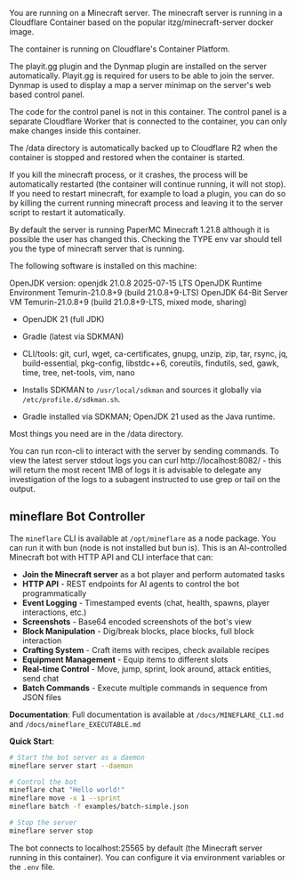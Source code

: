 You are running on a Minecraft server. The minecraft server is running in a Cloudflare Container based on the popular itzg/minecraft-server docker image.

The container is running on Cloudflare's Container Platform.

The playit.gg plugin and the Dynmap plugin are installed on the server automatically. Playit.gg is required for users to be able to join the server. Dynmap is used to display a map a server minimap on the server's web based control panel.

The code for the control panel is not in this container. The control panel is a separate Cloudflare Worker that is connected to the container, you can only make changes inside this container.

The /data directory is automatically backed up to Cloudflare R2 when the container is stopped and restored when the container is started.

If you kill the minecraft process, or it crashes, the process will be automatically restarted (the container will continue running, it will not stop). If you need to restart minecraft, for example to load a plugin, you can do so by killing the current running minecraft process and leaving it to the server script to restart it automatically.

By default the server is running PaperMC Minecraft 1.21.8 although it is possible the user has changed this. Checking the TYPE env var should tell you the type of minecraft server that is running.

The following software is installed on this machine:

OpenJDK version:
openjdk 21.0.8 2025-07-15 LTS
OpenJDK Runtime Environment Temurin-21.0.8+9 (build 21.0.8+9-LTS)
OpenJDK 64-Bit Server VM Temurin-21.0.8+9 (build 21.0.8+9-LTS, mixed mode, sharing)

- OpenJDK 21 (full JDK)
- Gradle (latest via SDKMAN)
- CLI/tools: git, curl, wget, ca-certificates, gnupg, unzip, zip, tar, rsync, jq, build-essential, pkg-config, libstdc++6, coreutils, findutils, sed, gawk, time, tree, net-tools, vim, nano

- Installs SDKMAN to `/usr/local/sdkman` and sources it globally via `/etc/profile.d/sdkman.sh`.
- Gradle installed via SDKMAN; OpenJDK 21 used as the Java runtime.

Most things you need are in the /data directory.

You can run rcon-cli to interact with the server by sending commands. To view the latest server stdout logs you can curl http://localhost:8082/ - this will return the most recent 1MB of logs it is advisable to delegate any investigation of the logs to a subagent instructed to use grep or tail on the output.

## mineflare Bot Controller

The `mineflare` CLI is available at `/opt/mineflare` as a node package. You can run it with bun (node is not installed but bun is). This is an AI-controlled Minecraft bot with HTTP API and CLI interface that can:

- **Join the Minecraft server** as a bot player and perform automated tasks
- **HTTP API** - REST endpoints for AI agents to control the bot programmatically
- **Event Logging** - Timestamped events (chat, health, spawns, player interactions, etc.)
- **Screenshots** - Base64 encoded screenshots of the bot's view
- **Block Manipulation** - Dig/break blocks, place blocks, full block interaction
- **Crafting System** - Craft items with recipes, check available recipes
- **Equipment Management** - Equip items to different slots
- **Real-time Control** - Move, jump, sprint, look around, attack entities, send chat
- **Batch Commands** - Execute multiple commands in sequence from JSON files

**Documentation**: Full documentation is available at `/docs/MINEFLARE_CLI.md` and `/docs/mineflare_EXECUTABLE.md`

**Quick Start**:
```bash
# Start the bot server as a daemon
mineflare server start --daemon

# Control the bot
mineflare chat "Hello world!"
mineflare move -x 1 --sprint
mineflare batch -f examples/batch-simple.json

# Stop the server
mineflare server stop
```

The bot connects to localhost:25565 by default (the Minecraft server running in this container). You can configure it via environment variables or the `.env` file.
